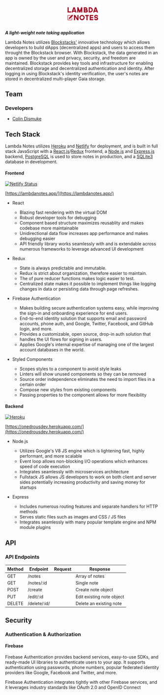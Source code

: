 <p align="center">
  <a href="https://lambdanotes.app">
    <img alt="Lambda Notes" src="./assets/logo.png" width="120" />
  </a>
</p>

**_A light-weight note taking application_**

Lambda Notes utilizes [Blockstacks'](https://blockstack.org/) innovative technology which allows developers to build dApps (decentralized apps) and users to access them throught the Blockstack browser. With Blockstack, the data generated in an app is owned by the user and privacy, security, and freedom are maintained. Blockstack provides key tools and infrastructure for enabling decentralized storage and decentralized authentication and identity. After logging in using Blockstack's identity verificatiion, the user's notes are stored in decentralized multi-player Gaia storage.

## Team

### Developers

- [Colin Dismuke](https://github.com/cpdis)

## Tech Stack

Lambda Notes utilizes [Heroku](https://www.heroku.com/) and [Netlify](https://www.netlify.com/) for deployment, and is built in full stack JavaScript with a [React.js](https://reactjs.org/)/[Redux](https://redux.js.org/) frontend, a [Node.js](https://nodejs.org/en/) and [Express.js](https://expressjs.com/) backend, [PostgreSQL](https://www.postgresql.org/) is used to store notes in production, and a [SQLite3](https://www.sqlite.org/index.html) database in development.

#### Frontend

[![Netlify Status](https://api.netlify.com/api/v1/badges/773ad9f7-c5d1-4ac5-8c28-01e19711fa12/deploy-status)](https://app.netlify.com/sites/lambdanotesdev/deploys)

[https://lambdanotes.app/](https://lambdanotes.app/)

- React

  - Blazing fast rendering with the virtual DOM
  - Robust developer tools for debugging
  - Component based structure maximizes reusablity and makes codebase more maintainable
  - Unidirectional data flow increases app performance and makes debugging easier
  - API friendly library works seamlessly with and is extendable across numerous frameworks to leverage advanced UI development

- Redux

  - State is always predictable and immutable.
  - Redux is strict about organization, therefore easier to maintain.
  - The of pure reducer functions makes logic easier to test.
  - Centralized state makes it possible to implement things like logging changes in data or persisting data through page refreshes.

- Firebase Authentication

  - Makes building secure authentication systems easy, while improving the sign-in and onboarding experience for end users.
  - End-to-end identity solution that supports email and password accounts, phone auth, and Google, Twitter, Facebook, and GitHub login, and more.
  - Provides a customizable, open source, drop-in auth solution that handles the UI flows for signing in users.
  - Applies Google's internal expertise of managing one of the largest account databases in the world.

- Styled Components
  - Scopes styles to a component to avoid style leaks
  - Linters will show unused components so they can be removed
  - Source order independence eliminates the need to import files in a certain order
  - Compose new styles from existing components
  - Passing properties to the component allows for more flexibility

#### Backend

[![Heroku](https://heroku-badge.herokuapp.com/?app=onedrousdev&style=flat)](https://onedrousdev.herokuapp.com)

[https://onedrousdev.herokuapp.com/](https://onedrousdev.herokuapp.com/)

- Node.js

  - Utilizes Google's V8 JS engine which is lightening fast, highly performant, and more scalable
  - Event loop allows non-blocking I/O operations which enhances speed of code execution
  - Integrates seamlessly with microservices architecture
  - Fullstack JS allows JS developers to work on both client and server sides potentially increasing productivity and saving money for startups

- Express

  - Includes numerous routing features and separate handlers for HTTP methods
  - Serves static files such as images and CSS / JS files
  - Integrates seamlessly with many popular template engine and NPM module plugins

## API

### API Endpoints

| Method | Endpoint     | Request | Response                  |
| ------ | ------------ | ------- | ------------------------- |
| GET    | /notes       |         | Array of notes            |
| GET    | /notes/:id   |         | Single note               |
| POST   | /create      |         | Create note object        |
| PUT    | /edit/:id    |         | Edit existing note object |
| DELETE | /delete/:id/ |         | Delete an existing note   |

## Security

### Authentication & Authorization

#### Firebase

Firebase Authentication provides backend services, easy-to-use SDKs, and ready-made UI libraries to authenticate users to your app. It supports authentication using passwords, phone numbers, popular federated identity providers like Google, Facebook and Twitter, and more.

Firebase Authentication integrates tightly with other Firebase services, and it leverages industry standards like OAuth 2.0 and OpenID Connect
